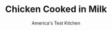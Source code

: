 ---
layout: ../../layouts/MarkdownPostLayout.astro
title: Chicken Cooked in Milk
author: America's Test Kitchen
pubDate: 2023-03-15
description: "This dish required a big leap of faith. But the payoff was spectacular."
image_url: https://res.cloudinary.com/hksqkdlah/image/upload/ar_1:1,c_fill,dpr_2.0,f_auto,fl_lossy.progressive.strip_profile,g_faces:auto,q_auto:low,w_344/43001-sfs-chicken-cooked-in-milk-reshoot-26
tags: ["Main Courses","Chicken"]
calories: 
protein: 
carbohydrates: 
fats: 
fiber: 
ingredients: ["4 cups, whole milk","1/4 teaspoon, baking soda","1/4 cup, dry white wine","12 , garlic cloves, lightly crushed and peeled",", Kosher salt and pepper","1 (4-pound), whole chicken, giblets discarded","1 tablespoon, extra-virgin olive oil","8 , sprigs fresh thyme","3 (2-inch), strips lemon zest"]
serves: 4
time: "1¾ hours"
instructions: ["Adjust oven rack to middle position and heat oven to 425 degrees. Spray large Dutch oven with vegetable oil spray. Thoroughly whisk milk and baking soda together in Dutch oven. (Do not add wine before baking soda.) Whisk in wine, then add garlic.","Combine 2 teaspoons salt and ½ teaspoon pepper in bowl. Pat chicken dry with paper towels. Tie legs together with kitchen twine and tuck wingtips behind back. Rub entire surface of chicken with oil and sprinkle all over with salt mixture. Place chicken in pot, breast side up. Roast, uncovered, until breast registers 160 degrees and thighs register 175 degrees, about 1 hour.","Insert tongs into cavity of chicken and tilt chicken to let juices from cavity drain into pot, then transfer chicken to carving board. Discard any milk skin that has attached to chicken. Let chicken rest for 20 minutes.","Meanwhile, add thyme sprigs and lemon zest to pot and bring to simmer over medium heat. Cook, whisking often, until sauce reduces to about 1½ cups and coats back of spoon, 8 to 12 minutes.","Strain sauce through fine-mesh strainer set over bowl, pressing on solids to extract as much sauce as possible; discard solids. Whisk any accumulated chicken juices into sauce. Season sauce with salt and pepper to taste. Carve chicken and serve with sauce."]
nutrition: undefined
notes: "Use only whole milk here; milk with a lower fat content will curdle. Its important to whisk together the milk and baking soda, which is key to keeping this sauce from curdling, before adding anything else to the pot in step 1. Do not skip this step. As the chicken braises, a brown skin of milk will form around the chicken. This is OK. Simply discard it when the chicken is done. We developed this recipe in a 7-quart enameled cast-iron Dutch oven. If you use a smaller pot, youll likely need to increase the simmering time in step 4."
---